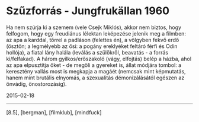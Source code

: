 # Szűzforrás - Jungfrukällan 1960

Ha nem szúrja ki a szemem (vele Csejk Miklós), akkor nem biztos, hogy felfogom, hogy egy freudiánus lélektan leképezése jelenik meg a filmben: az apa a karddal, tőrrel a padláson (felettes én), a völgyben fekvő erdő (ösztön; a legmélyebb az ősi: a pogány ereklyéket feltáró férfi és Odin hollója), a fiatal lány halála (leválás a szülőkről, beavatás - a forrás ki/felfakad). A három gyilkos/erőszakoló (vágy, elfojtás) belép a házba, ahol az apa elpusztítja őket - de megöli a gyereket is, állat módjára tombol: a keresztény vallás most is megkapja a magáét (nemcsak mint képmutatás, hanem mint brutális elnyomás, a szexualitás démonizálásától egészen az önvádig, önostorozásig).

2015-02-18 

----

[8.5], [bergman], [filmklub], [mindfuck]
